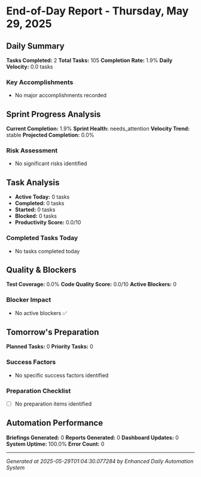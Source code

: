 # End-of-Day Report - Thursday, May 29, 2025

## Daily Summary
**Tasks Completed:** 2
**Total Tasks:** 105
**Completion Rate:** 1.9%
**Daily Velocity:** 0.0 tasks

### Key Accomplishments
- No major accomplishments recorded

## Sprint Progress Analysis
**Current Completion:** 1.9%
**Sprint Health:** needs_attention
**Velocity Trend:** stable
**Projected Completion:** 0.0%

### Risk Assessment
- No significant risks identified

## Task Analysis
- **Active Today:** 0 tasks
- **Completed:** 0 tasks
- **Started:** 0 tasks
- **Blocked:** 0 tasks
- **Productivity Score:** 0.0/10

### Completed Tasks Today
- No tasks completed today

## Quality & Blockers
**Test Coverage:** 0.0%
**Code Quality Score:** 0.0/10
**Active Blockers:** 0

### Blocker Impact
- No active blockers ✅

## Tomorrow's Preparation
**Planned Tasks:** 0
**Priority Tasks:** 0

### Success Factors
- No specific success factors identified

### Preparation Checklist
- [ ] No preparation items identified

## Automation Performance
**Briefings Generated:** 0
**Reports Generated:** 0
**Dashboard Updates:** 0
**System Uptime:** 100.0%
**Error Count:** 0

---
*Generated at 2025-05-29T01:04:30.077284 by Enhanced Daily Automation System*
